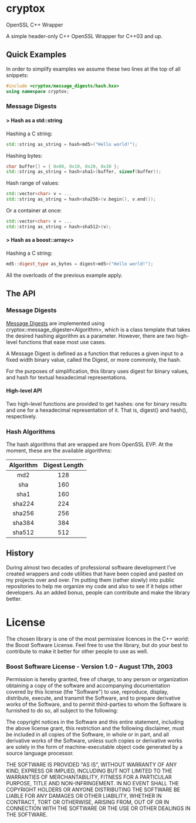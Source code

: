 # cryptox

OpenSSL C++ Wrapper

A simple header-only C++ OpenSSL Wrapper for C++03 and up.

## Quick Examples

In order to simplify examples we assume these two lines at the top of all snippets:

``` c++
#include <cryptox/message_digests/hash.hxx>
using namespace cryptox;
```

### Message Digests

#### > Hash as a std::string

Hashing a C string:

``` c++
std::string as_string = hash<md5>("Hello world!");
```

Hashing bytes:

``` c++
char buffer[] = { 0x00, 0x10, 0x20, 0x30 };
std::string as_string = hash<sha1>(buffer, sizeof(buffer));
```

Hash range of values:

``` c++
std::vector<char> v = ...
std::string as_string = hash<sha256>(v.begin(), v.end());
```

Or a container at once:

``` c++
std::vector<char> v = ...
std::string as_string = hash<sha512>(v);
```

#### > Hash as a boost::array<>

Hashing a C string:

``` c++
md5::digest_type as_bytes = digest<md5>("Hello world!");
```

All the overloads of the previous example apply.

## The API

### Message Digests

[Message Digests](https://en.wikipedia.org/wiki/Cryptographic_hash_function) are implemented using cryptox::message_digester\<Algorithm\>, which is a class template that takes the desired hashing algorithm as a parameter. However, there are two high-level functions that ease most use cases.

A Message Digest is defined as a function that reduces a given input to a fixed width binary value, called the Digest, or more commonly, the hash.

For the purposes of simplification, this library uses digest for binary values, and hash for textual hexadecimal representations.

#### High-level API

Two high-level functions are provided to get hashes: one for binary results and one for a hexadecimal representation of it. That is, digest<Algorithm>() and hash<Algorithm>(), respectively.

### Hash Algorithms

The hash algorithms that are wrapped are from OpenSSL EVP. At the moment, these are the available algorithms:

| **Algorithm** | **Digest Length** |
|:-------------:|:-----------------:|
|      md2      |        128        |
|      sha      |        160        |
|      sha1     |        160        |
|     sha224    |        224        |
|     sha256    |        256        |
|     sha384    |        384        |
|     sha512    |        512        |

## History
During almost two decades of professional software development I've created wrappers and code utilities that have been copied and pasted on my projects over and over. I'm putting them (rather slowly) into public repositories to help me organize my code and also to see if it helps other developers. As an added bonus, people can contribute and make the library better.

# License

The chosen library is one of the most permissive licences in the C++ world: the Boost Software License. Feel free to use the library, but do your best to contribute to make it better for other people to use as well.

### Boost Software License - Version 1.0 - August 17th, 2003

Permission is hereby granted, free of charge, to any person or organization
obtaining a copy of the software and accompanying documentation covered by
this license (the "Software") to use, reproduce, display, distribute,
execute, and transmit the Software, and to prepare derivative works of the
Software, and to permit third-parties to whom the Software is furnished to
do so, all subject to the following:

The copyright notices in the Software and this entire statement, including
the above license grant, this restriction and the following disclaimer,
must be included in all copies of the Software, in whole or in part, and
all derivative works of the Software, unless such copies or derivative
works are solely in the form of machine-executable object code generated by
a source language processor.

THE SOFTWARE IS PROVIDED "AS IS", WITHOUT WARRANTY OF ANY KIND, EXPRESS OR
IMPLIED, INCLUDING BUT NOT LIMITED TO THE WARRANTIES OF MERCHANTABILITY,
FITNESS FOR A PARTICULAR PURPOSE, TITLE AND NON-INFRINGEMENT. IN NO EVENT
SHALL THE COPYRIGHT HOLDERS OR ANYONE DISTRIBUTING THE SOFTWARE BE LIABLE
FOR ANY DAMAGES OR OTHER LIABILITY, WHETHER IN CONTRACT, TORT OR OTHERWISE,
ARISING FROM, OUT OF OR IN CONNECTION WITH THE SOFTWARE OR THE USE OR OTHER
DEALINGS IN THE SOFTWARE.
